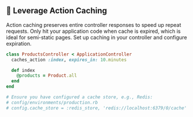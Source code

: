 ## 🚀 Leverage Action Caching
Action caching preserves entire controller responses to speed up repeat requests. Only hit your application code when cache is expired, which is ideal for semi-static pages. Set up caching in your controller and configure expiration.

```ruby
class ProductsController < ApplicationController
  caches_action :index, expires_in: 10.minutes

  def index
    @products = Product.all
  end
end

# Ensure you have configured a cache store, e.g., Redis:
# config/environments/production.rb
# config.cache_store = :redis_store, 'redis://localhost:6379/0/cache'
```